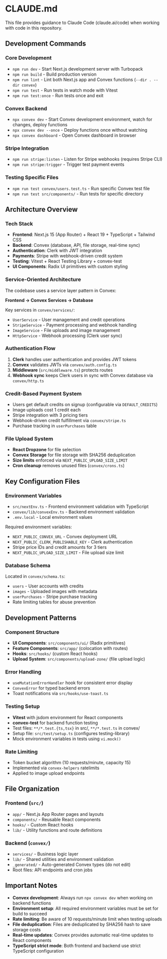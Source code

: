 # CLAUDE.md

This file provides guidance to Claude Code (claude.ai/code) when working with code in this repository.

## Development Commands

### Core Development
- `npm run dev` - Start Next.js development server with Turbopack
- `npm run build` - Build production version
- `npm run lint` - Lint both Next.js app and Convex functions (`--dir . --dir convex`)
- `npm run test` - Run tests in watch mode with Vitest
- `npm run test:once` - Run tests once and exit

### Convex Backend
- `npx convex dev` - Start Convex development environment, watch for changes, deploy functions
- `npx convex dev --once` - Deploy functions once without watching
- `npx convex dashboard` - Open Convex dashboard in browser

### Stripe Integration
- `npm run stripe:listen` - Listen for Stripe webhooks (requires Stripe CLI)
- `npm run stripe:trigger` - Trigger test payment events

### Testing Specific Files
- `npm run test convex/users.test.ts` - Run specific Convex test file
- `npm run test src/components/` - Run tests for specific directory

## Architecture Overview

### Tech Stack
- **Frontend**: Next.js 15 (App Router) + React 19 + TypeScript + Tailwind CSS
- **Backend**: Convex (database, API, file storage, real-time sync)
- **Authentication**: Clerk with JWT integration
- **Payments**: Stripe with webhook-driven credit system
- **Testing**: Vitest + React Testing Library + convex-test
- **UI Components**: Radix UI primitives with custom styling

### Service-Oriented Architecture
The codebase uses a service layer pattern in Convex:

**Frontend → Convex Services → Database**

Key services in `convex/services/`:
- `UserService` - User management and credit operations
- `StripeService` - Payment processing and webhook handling
- `ImageService` - File uploads and image management
- `HttpService` - Webhook processing (Clerk user sync)

### Authentication Flow
1. **Clerk** handles user authentication and provides JWT tokens
2. **Convex** validates JWTs via `convex/auth.config.ts`
3. **Middleware** (`src/middleware.ts`) protects routes
4. **Webhook sync** keeps Clerk users in sync with Convex database via `convex/http.ts`

### Credit-Based Payment System
- Users get default credits on signup (configurable via `DEFAULT_CREDITS`)
- Image uploads cost 1 credit each
- Stripe integration with 3 pricing tiers
- Webhook-driven credit fulfillment via `convex/stripe.ts`
- Purchase tracking in `userPurchases` table

### File Upload System
- **React Dropzone** for file selection
- **Convex Storage** for file storage with SHA256 deduplication
- **Size limits** enforced via `NEXT_PUBLIC_UPLOAD_SIZE_LIMIT`
- **Cron cleanup** removes unused files (`convex/crons.ts`)

## Key Configuration Files

### Environment Variables
- `src/nextEnv.ts` - Frontend environment validation with TypeScript
- `convex/lib/convexEnv.ts` - Backend environment validation
- `.env.local` - Local environment values

Required environment variables:
- `NEXT_PUBLIC_CONVEX_URL` - Convex deployment URL
- `NEXT_PUBLIC_CLERK_PUBLISHABLE_KEY` - Clerk authentication
- Stripe price IDs and credit amounts for 3 tiers
- `NEXT_PUBLIC_UPLOAD_SIZE_LIMIT` - File upload size limit

### Database Schema
Located in `convex/schema.ts`:
- `users` - User accounts with credits
- `images` - Uploaded images with metadata
- `userPurchases` - Stripe purchase tracking
- Rate limiting tables for abuse prevention

## Development Patterns

### Component Structure
- **UI Components**: `src/components/ui/` (Radix primitives)
- **Feature Components**: `src/app/` (colocation with routes)
- **Hooks**: `src/hooks/` (custom React hooks)
- **Upload System**: `src/components/upload-zone/` (file upload logic)

### Error Handling
- `useMutationErrorHandler` hook for consistent error display
- `ConvexError` for typed backend errors
- Toast notifications via `src/hooks/use-toast.ts`

### Testing Setup
- **Vitest** with jsdom environment for React components
- **convex-test** for backend function testing
- Test files: `**/*.test.{ts,tsx}` in src/, `**/*.test.ts` in convex/
- Setup file: `src/test/setup.ts` (configures testing-library)
- Mock environment variables in tests using `vi.mock()`

### Rate Limiting
- Token bucket algorithm (10 requests/minute, capacity 15)
- Implemented via `convex-helpers` ratelimits
- Applied to image upload endpoints

## File Organization

### Frontend (`src/`)
- `app/` - Next.js App Router pages and layouts
- `components/` - Reusable React components
- `hooks/` - Custom React hooks
- `lib/` - Utility functions and route definitions

### Backend (`convex/`)
- `services/` - Business logic layer
- `lib/` - Shared utilities and environment validation
- `_generated/` - Auto-generated Convex types (do not edit)
- Root files: API endpoints and cron jobs

## Important Notes

- **Convex development**: Always run `npx convex dev` when working on backend functions
- **Environment setup**: All required environment variables must be set for build to succeed
- **Rate limiting**: Be aware of 10 requests/minute limit when testing uploads
- **File deduplication**: Files are deduplicated by SHA256 hash to save storage costs
- **Real-time updates**: Convex provides automatic real-time updates to React components
- **TypeScript strict mode**: Both frontend and backend use strict TypeScript configuration